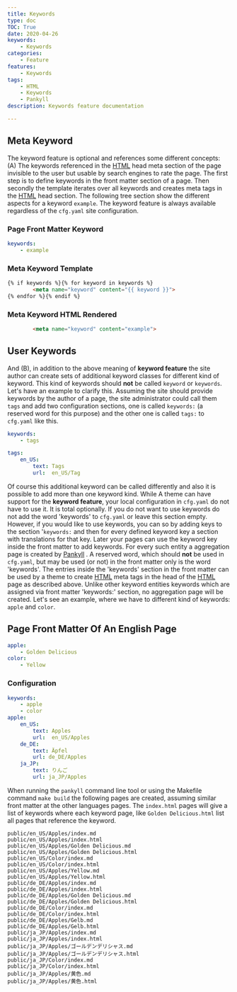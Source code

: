 ```yaml
---
title: Keywords
type: doc
TOC: True
date: 2020-04-26
keywords:
    - Keywords
categories:
    - Feature
features:
    - Keywords
tags:
    - HTML
    - Keywords
    - Pankyll
description: Keywords feature documentation

---
```


## Meta Keyword

The keyword feature is optional and references some different concepts: (A) The
keywords referenced in the [HTML] head meta section of the page invisible to
the user but usable by search engines to rate the page. The first step is to
define keywords in the front matter section of a page. Then secondly the
template iterates over all keywords and creates meta tags in the [HTML] head
section. The following tree section show the different aspects for a keyword
`example`.  The keyword feature is always available regardless of the
`cfg.yaml` site configuration.

### Page Front Matter Keyword

```yaml
keywords:
    - example
```

### Meta Keyword Template

```html
{% if keywords %}{% for keyword in keywords %}
        <meta name="keyword" content="{{ keyword }}">
{% endfor %}{% endif %}
```

### Meta Keyword HTML Rendered

```html
        <meta name="keyword" content="example">
```

## User Keywords

And (B), in addition to the above meaning of **keyword feature** the site
author can create sets of additional keyword classes for different kind of
keyword.  This kind of keywords should **not** be called `keyword` or
`keywords`. Let's have an example to clarify this. Assuming the site should
provide keywords by the author of a page, the site administrator could call
them `tags` and add two configuration sections, one is called `keywords:` (a
reserved word for this purpose) and the other one is called `tags:` to
`cfg.yaml` like this.

```yaml
keywords:
    - tags

tags:
    en_US:
        text: Tags
        url:  en_US/Tag
```

Of course this additional keyword can be called differently and also it is
possible to add more than one keyword kind.  While A theme can have support for
the **keyword feature**, your local configuration in `cfg.yaml` do not have to
use it. It is total optionally. If you do not want to use keywords do not add
the word 'keywords' to  `cfg.yaml` or leave this section empty. However, if you
would like to use keywords, you can so by adding keys to the section
'`keywords:` and then for every defined keyword key a section with translations
for that key.  Later your pages can use the keyword key inside the front matter
to add keywords. For every such entity a aggregation page is created by
[Pankyll] . A reserved word, which should **not** be used in `cfg.yaml`, but
may be used (or not) in the front matter only is the word 'keywords'. The
entries inside the 'keywords' section in the front matter can be used by a
theme to create [HTML] meta tags in the head of the [HTML] page as described
above. Unlike other keyword entities keywords which are assigned via front
matter 'keywords:' section, no aggregation page will be created. Let's see an
example, where we have to different kind of keywords: `apple` and `color`.

## Page Front Matter Of An English Page

```yaml
apple:
    - Golden Delicious
color:
    - Yellow
```

### Configuration

```yaml
keywords:
    - apple
    - color
apple:
    en_US:
        text: Apples
        url:  en_US/Apples
    de_DE:
        text: Äpfel
        url: de_DE/Apples
    ja_JP:
        text: りんご
        url: ja_JP/Apples
```

When running the `pankyll` command line tool or using the Makefile command
`make build` the following pages are created, assuming similar front matter at
the other languages pages. The `index.html` pages will give a list of keywords
where each keyword page, like `Golden Delicious.html` list all pages that
reference the keyword.

```
public/en_US/Apples/index.md
public/en_US/Apples/index.html
public/en_US/Apples/Golden Delicious.md
public/en_US/Apples/Golden Delicious.html
public/en_US/Color/index.md
public/en_US/Color/index.html
public/en_US/Apples/Yellow.md
public/en_US/Apples/Yellow.html
public/de_DE/Apples/index.md
public/de_DE/Apples/index.html
public/de_DE/Apples/Golden Delicious.md
public/de_DE/Apples/Golden Delicious.html
public/de_DE/Color/index.md
public/de_DE/Color/index.html
public/de_DE/Apples/Gelb.md
public/de_DE/Apples/Gelb.html
public/ja_JP/Apples/index.md
public/ja_JP/Apples/index.html
public/ja_JP/Apples/ゴールデンデリシャス.md
public/ja_JP/Apples/ゴールデンデリシャス.html
public/ja_JP/Color/index.md
public/ja_JP/Color/index.html
public/ja_JP/Apples/黄色.md
public/ja_JP/Apples/黄色.html
```

[HTML]: https://en.wikipedia.org/wiki/HTML
[Pankyll]: https://www.pankyll.org/

